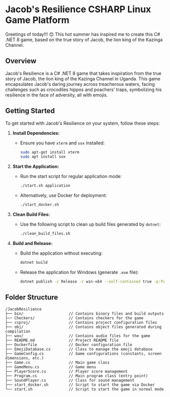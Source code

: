 # Jacob's Resilience CSHARP Linux Game Platform

Greetings of today!!! 😊 
This hot summer has inspired me to create this C# .NET 8 game, based on the true story of Jacob, the lion king of the Kazinga Channel.

## Overview

Jacob's Resilience is a C# .NET 8 game that takes inspiration from the true story of Jacob, the lion king of the Kazinga Channel in Uganda. This game encapsulates Jacob's daring journey across treacherous waters, facing challenges such as crocodiles hippos and poachers' traps, symbolizing his resilience in the face of adversity, all with emojis.

## Getting Started

To get started with Jacob's Resilience on your system, follow these steps:

1. **Install Dependencies:**
   - Ensure you have `xterm` and `sox` installed:
     ```bash
     sudo apt-get install xterm
     sudo apt install sox
     ```

2. **Start the Application:**
   - Run the start script for regular application mode:
     ```bash
     ./start.sh application
     ```

   - Alternatively, use Docker for deployment:
     ```bash
     ./start_docker.sh
     ```

3. **Clean Build Files:**
   - Use the following script to clean up build files generated by `dotnet`:
     ```bash
     ./clean_build_files.sh
     ```

4. **Build and Release:**
   - Build the application without executing:
     ```bash
     dotnet build
     ```

   - Release the application for Windows (generate `.exe` file):
     ```bash
     dotnet publish -c Release -r win-x64 --self-contained true -p:PublishSingleFile=true -p:PublishTrimmed=true ./csproj/DotNet.Docker.csproj
     ```

## Folder Structure

```
/JacobResilience
├── bin/                    // Contains binary files and build outputs
├── Checkers/               // Contains checkers for the game
├── csproj/                 // Contains project configuration files
├── obj/                    // Contains object files generated during compilation
├── wav/                    // Contains audio files for the game
├── README.md               // Project README file
├── Dockerfile              // Docker configuration file
├── EmojiDatabase.cs        // Class to manage the emoji database
├── GameConfig.cs           // Game configurations (constants, screen dimensions, etc.)
├── Game.cs                 // Main game class
├── GameMenu.cs             // Game menu
├── PlayerScore.cs          // Player score management
├── Program.cs              // Main program class (entry point)
├── SoundPlayer.cs          // Class for sound management
├── start_docker.sh         // Script to start the game via Docker
└── start.sh                // Script to start the game in normal mode
```
